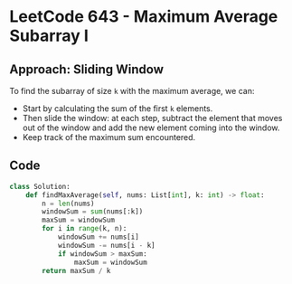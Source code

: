 # LeetCode 643 - Maximum Average Subarray I

## Approach: Sliding Window

To find the subarray of size `k` with the maximum average, we can:

- Start by calculating the sum of the first `k` elements.  
- Then slide the window: at each step, subtract the element that moves out of the window and add the new element coming into the window.  
- Keep track of the maximum sum encountered.

## Code

```python
class Solution:
    def findMaxAverage(self, nums: List[int], k: int) -> float:
        n = len(nums)
        windowSum = sum(nums[:k])
        maxSum = windowSum
        for i in range(k, n):
            windowSum += nums[i]
            windowSum -= nums[i - k]
            if windowSum > maxSum:
                maxSum = windowSum
        return maxSum / k
```
